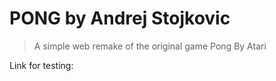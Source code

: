 # PONG by Andrej Stojkovic
> A simple web remake of the original game Pong By Atari

Link for testing:

